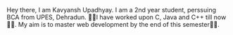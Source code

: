 Hey there, I am Kavyansh Upadhyay.
I am a 2nd year student, perssuing BCA from UPES, Dehradun.
🌟🌟I have worked upon C, Java and C++ till now🌟🌟.
My aim is to master web development by the end of this semester🎯🎯.
